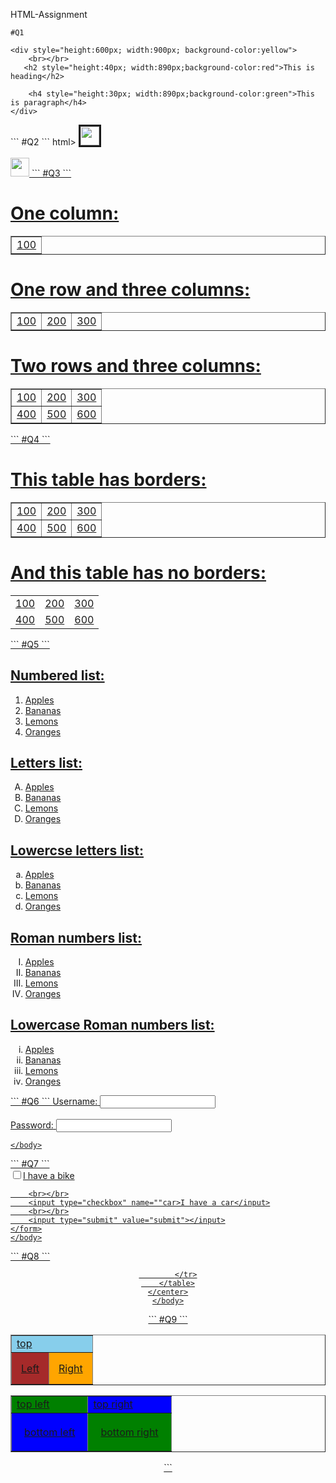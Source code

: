
HTML-Assignment
```
#Q1
```
<!DOCTYPE html>
<html>

<body>

    <div style="height:600px; width:900px; background-color:yellow">
        <br></br>
       <h2 style="height:40px; width:890px;background-color:red">This is heading</h2>
        
        <h4 style="height:30px; width:890px;background-color:green">This is paragraph</h4>
    </div>

</body>
</html>
```
#Q2
```
html>
    <body>
        <a href="http://www.google.com"><img src="smile.jpg", style="border:solid;" width="30" width="40"</a>
        <br></br>
        <a href="http://www.google.com"><img src="smile.jpg",  width="30" width="40"</a>
    </body>
</html>
```
#Q3
```
<html>
    <head>
        <title>Question3</title>
    </head>
    <body>
        <table border="1">
            <h1>One column:</h1>
            <tr>
                <td>100</td>
            </tr>
        </table>
        <table border="1">
             <h1>One row and three columns:</h1>
             <tr>
             <td>100</td>
             <td>200</td>
             <td>300</td>
            </tr>
        </table>
        <table border="1">
            <h1>Two rows and three columns:</h1>
            <tr>
            <td>100</td>
            <td>200</td>
            <td>300</td>
            </tr>
            <tr>
            <td>400</td>
            <td>500</td>
            <td>600</td>
            </tr>
        </table>
    </body>
</html>
```
#Q4
```
<html>
    <head>
        <title>Question4</title>
    </head>
    <body>
        <table border="1">
            <h1>This table has  borders:</h1>
            <tr>
            <td>100</td>
            <td>200</td>
            <td>300</td>
            </tr>
            <tr>
            <td>400</td>
            <td>500</td>
            <td>600</td>
        </tr>
        </table>
        <table>
            <h1>And this table has no borders:</h1>
            <tr>
            <td>100</td>
            <td>200</td>
            <td>300</td>
            </tr>
        <tr>
            <td>400</td>
            <td>500</td>
            <td>600</td>
        </tr>
        </table>
    </body>
</html>
```
#Q5
```
<html>
    <body>
        <h2>Numbered list:</h2>
        <ol>
            <li>Apples</li>
            <li>Bananas</li>
            <li>Lemons</li>
            <li>Oranges</li>
        </ol>
        <h2>Letters list:</h2>
        <ol type="A">
            <li>Apples</li>
            <li>Bananas</li>
            <li>Lemons</li>
            <li>Oranges</li>
        </ol>
        <h2>Lowercse letters list:</h2>
        <ol type="a">
            <li>Apples</li>
            <li>Bananas</li>
            <li>Lemons</li>
            <li>Oranges</li>
        </ol>
        <h2>Roman numbers list:</h2>
        <ol type="I">
            <li>Apples</li>
            <li>Bananas</li>
            <li>Lemons</li>
            <li>Oranges</li>
        </ol>
        <h2>Lowercase Roman numbers list:</h2>
        <ol type="i">
            <li>Apples</li>
            <li>Bananas</li>
            <li>Lemons</li> 
            <li>Oranges</li>
        </ol>
    </body>
</html>
```
#Q6
```
<html>
    <body>
        <label>Username:</label>
             <input></input>
        <br></br>
        <label>Password:</label>
            <input type="password"></input>

    </body>
</html>
```
#Q7
```
<html>
    <body>
        <form>
        <input type="checkbox" name="bike">I have a bike</input>
        
        <br></br>
        <input type="checkbox" name=""car>I have a car</input>
        <br></br>
        <input type="submit" value="submit"></input>
    </form>
    </body>
</html>
```
#Q8
```
<html>
    <body>
        <center>
        <table border="1">
            <tr>
                <td colspan="2" bgcolor="skyblue">top</td>
            </tr>
            <tr>
                <td  bgcolor="brown" style="padding:15px;">Left</td>
                <td  bgcolor="orange" style="padding:15px;">Right</td>
                
            </tr>
        </table>
    </center>
    </body>
</html>
```
#Q9
```
<html>
    <body>
        <table border="1">
            <tr>
                <td bgcolor="green">top left</td>
                <td bgcolor="blue">top right</td>
            </tr>
            <tr>
                <td bgcolor="blue" style="padding:20px;">bottom left</td>
                <td bgcolor="green" style="padding:20px;">bottom right</td>
            </tr>
        </table>
    </body>
</html>
```
